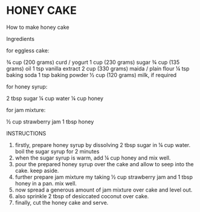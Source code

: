 # HONEY CAKE 
How to make honey cake 

Ingredients 

for eggless cake:
 
¾ cup (200 grams) curd / yogurt
1 cup (230 grams) sugar
¾ cup (135 grams) oil
1 tsp vanilla extract
2 cup (330 grams) maida / plain flour
¼ tsp baking soda
1 tsp baking powder
½ cup (120 grams) milk, if required

for honey syrup:

2 tbsp sugar
¼ cup water
¼ cup honey

for jam mixture:

½ cup strawberry jam
1 tbsp honey

INSTRUCTIONS
 
1) firstly, prepare honey syrup by dissolving 2 tbsp sugar in ¼ cup water. boil the sugar syrup for 2 minutes
2) when the sugar syrup is warm, add ¼ cup honey and mix well.
3) pour the prepared honey syrup over the cake and allow to seep into the cake. keep aside.
4) further prepare jam mixture my taking ½ cup strawberry jam and 1 tbsp honey in a pan. mix well.
5) now spread a generous amount of jam mixture over cake and level out.
6) also sprinkle 2 tbsp of desiccated coconut over cake.
7) finally, cut the honey cake and serve.




